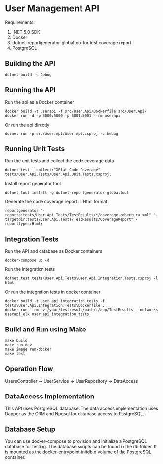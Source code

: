 # User Management API

Requirements:
1. .NET 5.0 SDK
2. Docker
3. dotnet-reportgenerator-globaltool for test coverage report
4. PostgreSQL

## Building the API

```
dotnet build -c Debug
```

## Running the API

Run the api as a Docker container
```
docker build -t userapi -f src/User.Api/Dockerfile src/User.Api/
docker run -d -p 5000:5000 -p 5001:5001 --rm userapi
```

Or run the api directly
```
dotnet run -p src/User.Api/User.Api.csproj -c Debug
```

## Running Unit Tests

Run the unit tests and collect the code coverage data
```
dotnet test --collect:"XPlat Code Coverage" tests/User.Api.Tests/User.Api.Unit.Tests.csproj;
```

Install report generator tool
```
dotnet tool install -g dotnet-reportgenerator-globaltool
```

Generate the code coverage report in Html format
```
reportgenerator "-reports:tests/User.Api.Tests/TestResults/*/coverage.cobertura.xml" "-targetdir:tests/User.Api.Tests/TestResults/CoverageReport" -reporttypes:Html;
```

## Integration Tests

Run the API and database as Docker containers
```
docker-compose up -d
```

Run the integration tests
```
dotnet test tests\User.Api.Tests\User.Api.Integration.Tests.csproj -l html
```

Or run the integration tests in docker container
```
docker build -t user_api_integration_tests -f tests\User.Api.Integration.Tests\Dockerfile .
docker run --rm -v /your/testresult/path/:/app/TestResults --networks userapi_elk user_api_integration_tests
```

## Build and Run using Make

```
make build
make run-dev
make image run-docker
make test
```

## Operation Flow

UsersController -> UserService -> UserRepository -> DataAccess

## DataAccess Implementation

This API uses PostgreSQL database. The data access implementation uses Dapper as the ORM and Npgsql for database access to PostgreSQL. 

## Database Setup

You can use docker-compose to provision and initialize a PostgreSQL database for testing. The database scripts can be found in the db folder. It is mounted as the docker-entrypoint-initdb.d volume of the PostgreSQL container. 

